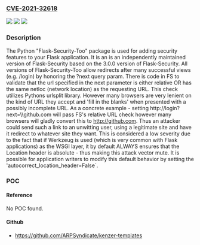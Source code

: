 ### [CVE-2021-32618](https://cve.mitre.org/cgi-bin/cvename.cgi?name=CVE-2021-32618)
![](https://img.shields.io/static/v1?label=Product&message=flask-security&color=blue)
![](https://img.shields.io/static/v1?label=Version&message=n%2Fa&color=blue)
![](https://img.shields.io/static/v1?label=Vulnerability&message=CWE-601%3A%20URL%20Redirection%20to%20Untrusted%20Site%20('Open%20Redirect')&color=brighgreen)

### Description

The Python "Flask-Security-Too" package is used for adding security features to your Flask application. It is an is an independently maintained version of Flask-Security based on the 3.0.0 version of Flask-Security. All versions of Flask-Security-Too allow redirects after many successful views (e.g. /login) by honoring the ?next query param. There is code in FS to validate that the url specified in the next parameter is either relative OR has the same netloc (network location) as the requesting URL. This check utilizes Pythons urlsplit library. However many browsers are very lenient on the kind of URL they accept and 'fill in the blanks' when presented with a possibly incomplete URL. As a concrete example - setting http://login?next=\\\github.com will pass FS's relative URL check however many browsers will gladly convert this to http://github.com. Thus an attacker could send such a link to an unwitting user, using a legitimate site and have it redirect to whatever site they want. This is considered a low severity due to the fact that if Werkzeug is used (which is very common with Flask applications) as the WSGI layer, it by default ALWAYS ensures that the Location header is absolute - thus making this attack vector mute. It is possible for application writers to modify this default behavior by setting the 'autocorrect_location_header=False`.

### POC

#### Reference
No POC found.

#### Github
- https://github.com/ARPSyndicate/kenzer-templates

